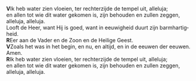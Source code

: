 **V**Ik heb water zien vloeien, ter rechterzijde de tempel uit,
alleluja;\
en allen tot wie dit water gekomen is, zijn behouden en zullen zeggen,
alleluja, alleluja.\
Looft de Heer, want Hij is goed, want in eeuwigheid duurt zijn
barmhartig­heid.\
**R**Eer aan de Vader en de Zoon en de Heilige Geest.\
**V**Zoals het was in het begin, en nu, en altijd, en in de eeuwen der
eeuwen. Amen.\
**R**Ik heb water zien vloeien, ter rechterzijde de tempel uit,
alleluja;\
en allen tot wie dit water gekomen is, zijn behouden en zullen zeggen,
alleluja, alleluja.
